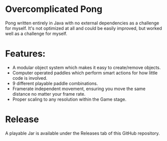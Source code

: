 # Overcomplicated Pong

Pong written entirely in Java with no external dependencies as a challenge for myself. It's not optimized at all and could be easily improved, but worked well as a challenge for myself.

# Features:

- A modular object system which makes it easy to create/remove objects.
- Computer operated paddles which perform smart actions for how little code is involved.
- 9 different playable paddle combinations.
- Framerate independent movement, ensuring you move the same distance no matter your frame rate.
- Proper scaling to any resolution within the Game stage.

# Release

A playable Jar is available under the Releases tab of this GitHub repository.